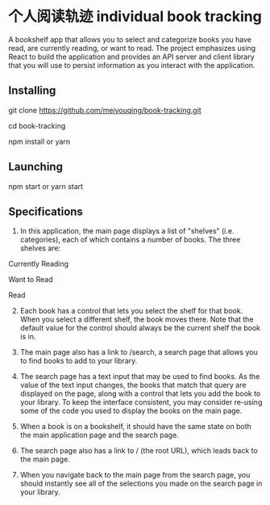 # 个人阅读轨迹 individual book tracking
A bookshelf app that allows you to select and categorize books you have read, are currently reading, or want to read. The project emphasizes using React to build the application and provides an API server and client library that you will use to persist information as you interact with the application.


## Installing
git clone https://github.com/meiyouqing/book-tracking.git

cd book-tracking

npm install or yarn

## Launching
npm start or yarn start

## Specifications
1) In this application, the main page displays a list of "shelves" (i.e. categories), each of which contains a number of books. The three shelves are:

Currently Reading

Want to Read

Read

2) Each book has a control that lets you select the shelf for that book. When you select a different shelf, the book moves there. Note that the default value for the control should always be the current shelf the book is in.

3) The main page also has a link to /search, a search page that allows you to find books to add to your library.

4) The search page has a text input that may be used to find books. As the value of the text input changes, the books that match that query are displayed on the page, along with a control that lets you add the book to your library. To keep the interface consistent, you may consider re-using some of the code you used to display the books on the main page.

5) When a book is on a bookshelf, it should have the same state on both the main application page and the search page.

6) The search page also has a link to / (the root URL), which leads back to the main page.

7) When you navigate back to the main page from the search page, you should instantly see all of the selections you made on the search page in your library.
